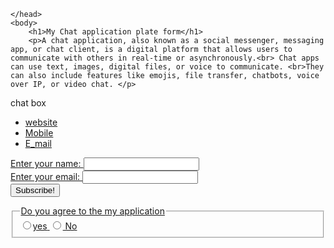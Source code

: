 <html>
    <head>
        <title>project</title>
        <link rel="stylesheet" href="S1.css">
    
    </head>
    <body>
        <h1>My Chat application plate form</h1>
        <p>A chat application, also known as a social messenger, messaging app, or chat client, is a digital platform that allows users to communicate with others in real-time or asynchronously.<br> Chat apps can use text, images, digital files, or voice to communicate. <br>They can also include features like emojis, file transfer, chatbots, voice over IP, or video chat. </p>

<p2>chat box</p2>
<ul>
    <li> <a href="https://www.w3schools.com/html/">website </li>
        <li> <a href="  ">Mobile</li>
            <li> <a href="">E_mail </li>

</ul>

<form action="" method="get" class="form-example">
    <div class="form-example">
      <label for="name">Enter your name: </label>
      <input type="text" name="name" id="name" required />
    </div>
    <div class="form-example">
      <label for="email">Enter your email: </label>
      <input type="email" name="email" id="email" required />
    </div>
    <div class="form-example">
      <input type="submit" value="Subscribe!" />
    </div>
  </form>
  

</form>
<form  method="post">
    <fieldset>
        <legend>Do  you agree to the my application</legend>
        <label><input type="radio"value="yes"/>yes</label>
        <label><input type ="radio"value="no"/> No</label>
    </fieldset>
</form>
    </body>
</html>
